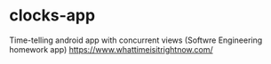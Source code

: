 # clocks-app
Time-telling android app with concurrent views (Softwre Engineering homework app) https://www.whattimeisitrightnow.com/
